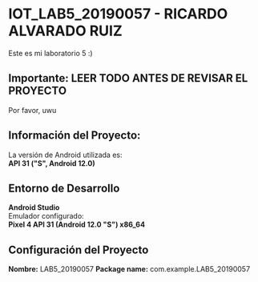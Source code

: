 # IOT_LAB5_20190057 - **RICARDO ALVARADO RUIZ**
Este es mi laboratorio 5 :)

## **Importante: LEER TODO ANTES DE REVISAR EL PROYECTO**
Por favor, uwu

## **Información del Proyecto:** 
La versión de Android utilizada es:  
**API 31 ("S", Android 12.0)**

## **Entorno de Desarrollo**
**Android Studio**  
Emulador configurado:  
**Pixel 4 API 31 (Android 12.0 "S") x86_64**

## **Configuración del Proyecto**
**Nombre:** LAB5_20190057
**Package name:** com.example.LAB5_20190057 
